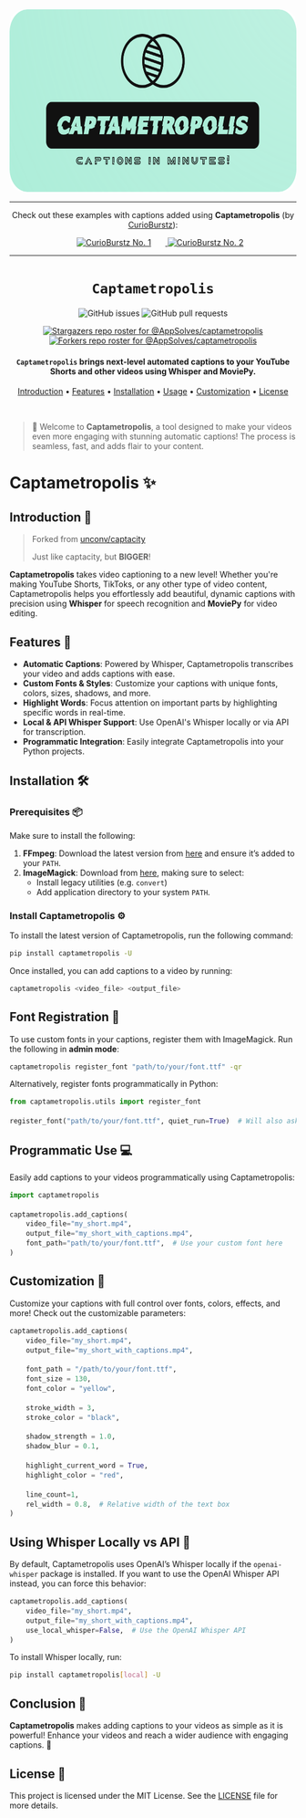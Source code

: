 <div align="center">

<img src="./assets/captametropolis_readme.png" alt="readmepic" width="640" height="320" style="border-radius: 25px;">

-----

Check out these examples with captions added using **Captametropolis** (by [CurioBurstz](https://www.youtube.com/@curioburstz?sub_confirmation=1)):

<a href="http://www.youtube.com/watch?v=C1nqHA2-YIk" title="Why Flamingos Are Pink: The Fascinating Reason Behind Their Color!">
  <img src="http://img.youtube.com/vi/C1nqHA2-YIk/0.jpg" alt="CurioBurstz No. 1" width="300" height="225" hspace="25">
</a>
<a href="http://www.youtube.com/watch?v=C1Wik3XewG40" title="Why Flamingos Are Pink: The Fascinating Reason Behind Their Color!">
  <img src="http://img.youtube.com/vi/1Wik3XewG40/0.jpg" alt="CurioBurstz No. 2" width="300" height="225">
</a>

-----

# `Captametropolis`

![GitHub issues](https://img.shields.io/github/issues/AppSolves/captametropolis)
![GitHub pull requests](https://img.shields.io/github/issues-pr/AppSolves/captametropolis)

[![Stargazers repo roster for @AppSolves/captametropolis](https://reporoster.com/stars/dark/AppSolves/captametropolis)](https://github.com/AppSolves/captametropolis/stargazers)
[![Forkers repo roster for @AppSolves/captametropolis](https://reporoster.com/forks/dark/AppSolves/captametropolis)](https://github.com/AppSolves/captametropolis/network/members)

<h4><code>Captametropolis</code> brings next-level automated captions to your YouTube Shorts and other videos using Whisper and MoviePy.</h4>

[Introduction](#introduction-) • [Features](#features-) • [Installation](#installation-%EF%B8%8F) • [Usage](#usage-) • [Customization](#customization-) • [License](#license-)

</div>

<br />

> 👋 Welcome to **Captametropolis**, a tool designed to make your videos even more engaging with stunning automatic captions! The process is seamless, fast, and adds flair to your content.

# Captametropolis ✨

## Introduction 📖
> Forked from [unconv/captacity](https://github.com/unconv/captacity)
>
> Just like captacity, but **BIGGER**!

**Captametropolis** takes video captioning to a new level! Whether you're making YouTube Shorts, TikToks, or any other type of video content, Captametropolis helps you effortlessly add beautiful, dynamic captions with precision using **Whisper** for speech recognition and **MoviePy** for video editing.

## Features 🚀
- **Automatic Captions**: Powered by Whisper, Captametropolis transcribes your video and adds captions with ease.
- **Custom Fonts & Styles**: Customize your captions with unique fonts, colors, sizes, shadows, and more.
- **Highlight Words**: Focus attention on important parts by highlighting specific words in real-time.
- **Local & API Whisper Support**: Use OpenAI's Whisper locally or via API for transcription.
- **Programmatic Integration**: Easily integrate Captametropolis into your Python projects.
  
## Installation 🛠️

### Prerequisites 📦
Make sure to install the following:
1. **FFmpeg**: Download the latest version from [here](https://ffmpeg.org/download.html) and ensure it’s added to your `PATH`.
2. **ImageMagick**: Download from [here](https://imagemagick.org/script/download.php), making sure to select:
    - Install legacy utilities (e.g. `convert`)
    - Add application directory to your system `PATH`.

### Install Captametropolis ⚙️

To install the latest version of Captametropolis, run the following command:

```bash
pip install captametropolis -U
```

Once installed, you can add captions to a video by running:

```bash
captametropolis <video_file> <output_file>
```

## Font Registration 🎨

To use custom fonts in your captions, register them with ImageMagick. Run the following in **admin mode**:

```bash
captametropolis register_font "path/to/your/font.ttf" -qr
```

Alternatively, register fonts programmatically in Python:

```python
from captametropolis.utils import register_font

register_font("path/to/your/font.ttf", quiet_run=True)  # Will also ask for admin rights
```

## Programmatic Use 💻

Easily add captions to your videos programmatically using Captametropolis:

```python
import captametropolis

captametropolis.add_captions(
    video_file="my_short.mp4",
    output_file="my_short_with_captions.mp4",
    font_path="path/to/your/font.ttf",  # Use your custom font here
)
```

## Customization 🎨

Customize your captions with full control over fonts, colors, effects, and more! Check out the customizable parameters:

```python
captametropolis.add_captions(
    video_file="my_short.mp4",
    output_file="my_short_with_captions.mp4",

    font_path = "/path/to/your/font.ttf",
    font_size = 130,
    font_color = "yellow",

    stroke_width = 3,
    stroke_color = "black",

    shadow_strength = 1.0,
    shadow_blur = 0.1,

    highlight_current_word = True,
    highlight_color = "red",

    line_count=1,
    rel_width = 0.8,  # Relative width of the text box
)
```

## Using Whisper Locally vs API 🧠

By default, Captametropolis uses OpenAI’s Whisper locally if the `openai-whisper` package is installed. If you want to use the OpenAI Whisper API instead, you can force this behavior:

```python
captametropolis.add_captions(
    video_file="my_short.mp4",
    output_file="my_short_with_captions.mp4",
    use_local_whisper=False,  # Use the OpenAI Whisper API
)
```

To install Whisper locally, run:

```bash
pip install captametropolis[local] -U
```

## Conclusion 🎉
**Captametropolis** makes adding captions to your videos as simple as it is powerful! Enhance your videos and reach a wider audience with engaging captions. 🚀

## License 📜
This project is licensed under the MIT License. See the [LICENSE](./LICENSE) file for more details.